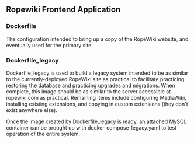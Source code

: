 ## Ropewiki Frontend Application

### Dockerfile
The configuration intended to bring up a copy of the RopeWiki website, and eventually used for the primary site.

### Dockerfile_legacy
Dockerfile_legacy is used to build a legacy system intended to be as similar to the currently-deployed RopeWiki site as practical to facilitate practicing restoring the database and practicing upgrades and migrations.  When complete, this image should be as similar to the server accessible at ropewiki.com as practical.  Remaining items include configuring MediaWiki, installing existing extensions, and copying in custom extensions (they don't exist anywhere else).

Once the image created by Dockerfile_legacy is ready, an attached MySQL container can be brought up with docker-compose_legacy.yaml to test operation of the entire system.
